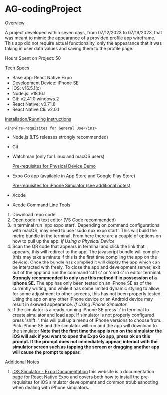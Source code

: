 # AG-codingProject

<ins>Overview</ins>

A project developed within seven days, from 07/12/2023 to 07/19/2023, that was meant to mimic the appearance of a provided profile app wireframe. This app did not require actual functionality, only the appearance that it was taking in user data values and saving them to the profile page.

Hours Spent on Project: 50

<ins>Tech Specs</ins>
- Base app: React Native Expo
- Development Device: iPhone SE
- iOS: v16.5.1(c)
- Node.js: v18.16.1
- Git: v2.41.0.windows.2
- React Native: v0.71.8
- React Native Cli: v2.0.1

<ins>Installation/Running Instructions</ins>
  
    <ins>Pre-requisites for General Use</ins>
- Node.js (LTS releases strongly recommended)
- Git
- Watchman (only for Linux and macOS users)

   <ins> Pre-requisites for Physical Device Demo</ins>
- Expo Go app (available in App Store and Google Play Store)

  <ins>Pre-requisites for iPhone Simulator (see additional notes)</ins>
- Xcode
- Xcode Command Line Tools

1. Download repo code
2. Open code in text editor (VS Code recommended)
3. In terminal run 'npx expo start'. Depending on command configurations with macOS, may need to use 'sudo npx expo start'. This will build the metro bundle in the terminal. From here there are a couple of options
   on how to pull up the app.
_If Using a Physical Device_
4. Scan the QR code that appears in terminal and click the link that appears, this will redirect to the app. The javascript bundle will compile (this may take a minute if this is the first
     time compiling the app on the device). Once the bundle has complied it will display the app which can be interacted with freely. To close the app and development server, exit out of the app and run the
     command 'ctrl c' or 'cmd c' in editor terminal.
     **Strongly recommended to only use this method if in possession of a iphone SE.** The app has only been tested on an iPhone SE as of the currently writing, and while it has some limited dynamic styling to allow
     for some adjustment to other screens, this has not been properly tested. Using the app on any other iPhone device or an Android device may result in skewed appearance.
_If Using iPhone Simulator_
4. If the simulator is already running iPhone SE press 'i' in terminal to create simulator and load app. If simulator is not properly configured press 'shift i', this will pull up a menu of iPhone versions to choose
   from. Pick iPhone SE and the simulator will run and the app will download to the simulator
   **Note that the first time the app is run on the simulator the iOS will ask if you want to open the Expo Go app, press ok on this prompt. If the prompt does not immediately appear, interact with the simulator
   screen such as tapping the screen or dragging another app will cause the prompt to appear.**

<ins>Additional Notes</ins>
1. [iOS Simulator - Expo Documentation](https://docs.expo.dev/workflow/ios-simulator/) this website is a documentation page for React Native Expo and covers both how to install the pre-requisites for iOS simulator development and common troubleshooting
  when dealing with iPhone simulators.
  
